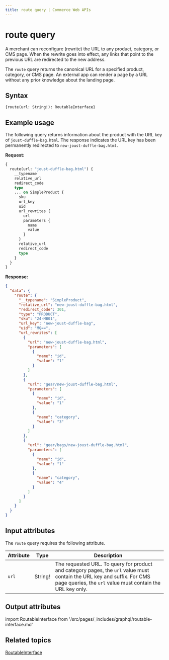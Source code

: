 ```yaml
---
title: route query | Commerce Web APIs
---
```


# route query

A merchant can reconfigure (rewrite) the URL to any product, category, or CMS page. When the rewrite goes into effect, any links that point to the previous URL are redirected to the new address.

The `route` query returns the canonical URL for a specified product, category, or CMS page. An external app can render a page by a URL without any prior knowledge about the landing page.

## Syntax

`{route(url: String!): RoutableInterface}`

## Example usage

The following query returns information about the product with the URL key of `joust-duffle-bag.html`. The response indicates the URL key has been permanently redirected to `new-joust-duffle-bag.html`.

**Request:**

```graphql
{
  route(url: "joust-duffle-bag.html") {
    __typename
    relative_url
    redirect_code
    type
    ... on SimpleProduct {
      sku
      url_key
      uid
      url_rewrites {
        url
        parameters {
          name
          value
        }
      }
      relative_url
      redirect_code
      type
    }
  }
}
```

**Response:**

```json
{
  "data": {
    "route": {
      "__typename": "SimpleProduct",
      "relative_url": "new-joust-duffle-bag.html",
      "redirect_code": 301,
      "type": "PRODUCT",
      "sku": "24-MB01",
      "url_key": "new-joust-duffle-bag",
      "uid": "MQ==",
      "url_rewrites": [
        {
          "url": "new-joust-duffle-bag.html",
          "parameters": [
            {
              "name": "id",
              "value": "1"
            }
          ]
        },
        {
          "url": "gear/new-joust-duffle-bag.html",
          "parameters": [
            {
              "name": "id",
              "value": "1"
            },
            {
              "name": "category",
              "value": "3"
            }
          ]
        },
        {
          "url": "gear/bags/new-joust-duffle-bag.html",
          "parameters": [
            {
              "name": "id",
              "value": "1"
            },
            {
              "name": "category",
              "value": "4"
            }
          ]
        }
      ]
    }
  }
}
```

## Input attributes

The `route` query requires the following attribute.

Attribute | Type | Description
--- | --- | ---
`url` | String! | The requested URL. To query for product and category pages, the `url` value must contain the URL key and suffix. For CMS page queries, the `url` value must contain the URL key only.

## Output attributes

import RoutableInterface from '/src/pages/_includes/graphql/routable-interface.md'

<RoutableInterface />

## Related topics

[RoutableInterface](../interfaces/routable.md)

